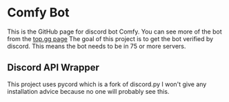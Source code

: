 # Comfy Bot
This is the GitHub page for discord bot Comfy.
You can see more of the bot from the [top.gg page](https://top.gg/bot/900706330183102525)
The goal of this project is to get the bot verified by discord. This means the bot needs to be in 75 or more servers.

## Discord API Wrapper
This project uses pycord which is a fork of discord.py
I won't give any installation advice because no one will probably see this.